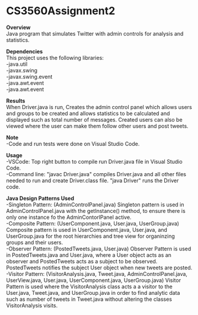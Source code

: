 # CS3560Assignment2
**Overview**<br>
Java program that simulates Twitter with admin controls for analysis and statistics.


**Dependencies**<br>
This project uses the following libraries:
 <br>
-java.util<br>
-javax.swing<br>
-javax.swing.event<br>
-java.awt.event<br>
-java.awt.event<br>

**Results**<br>
When Driver.java is run, Creates the admin control panel which allows users and groups to be created and allows statistics to be calculated and displayed such as total number of messages. Created users can also be viewed where the user can make them follow other users and post tweets.

**Note**<br>
-Code and run tests were done on Visual Studio Code.

**Usage**      
-VSCode: Top right button to compile run Driver.java file in Visual Studio Code.<br>
-Command line: "javac Driver.java" compiles Driver.java and all other files needed to run and create Driver.class file. "java Driver" runs the Driver code.

**Java Design Patterns Used** <br>
-Singleton Pattern: (AdminControlPanel.java) Singleton pattern is used in AdminControlPanel.java with the getInstance() method, to ensure there is only one instance fo the AdminContorlPanel active. <br>
-Composite Pattern: (UserComponent.java, User.java, UserGroup.java) Composite pattern is used in UserComponent.java, User.java, and UserGroup.java for the root hierarchies and tree view for organinzing groups and their users. <br>
-Observer Pattern: (PostedTweets.java, User.java) Observer Pattern is used in PostedTweets.java and User.java, where a User object acts as an observer and PostedTweets acts as a subject to be observed. PostedTweets notifies the subject User object when new tweets are posted.<br>
-Visitor Pattern: (VisitorAnalysis.java, Tweet.java, AdminControlPanel.java, UserView.java, User.java, UserComponent.java, UserGroup.java) Visitor Pattern is used where the VisitorAnalysis class acts a a visitor to the User.java, Tweet.java, 
and UserGroup.java in order to find analytic data such as number of tweets in Tweet.java without altering the classes VisitorAnalysis visits.
